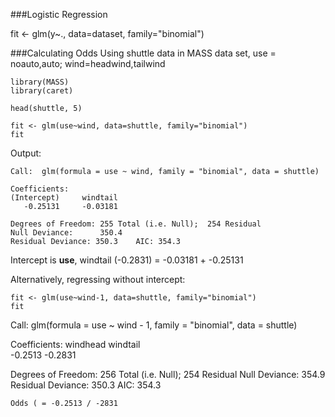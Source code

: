 ###Logistic Regression

fit <- glm(y~., data=dataset, family="binomial")

###Calculating Odds
Using shuttle data in MASS data set, use = noauto,auto; wind=headwind,tailwind
```{R}
library(MASS)
library(caret)

head(shuttle, 5)
```
```{R}
fit <- glm(use~wind, data=shuttle, family="binomial")
fit
```
Output:
```
Call:  glm(formula = use ~ wind, family = "binomial", data = shuttle)

Coefficients:
(Intercept)     windtail  
   -0.25131     -0.03181  

Degrees of Freedom: 255 Total (i.e. Null);  254 Residual
Null Deviance:	    350.4 
Residual Deviance: 350.3 	AIC: 354.3
```
Intercept is **use**, windtail (-0.2831) = -0.03181 + -0.25131  
  
Alternatively, regressing without intercept:
```{R}
fit <- glm(use~wind-1, data=shuttle, family="binomial")
fit
```
Call:  glm(formula = use ~ wind - 1, family = "binomial", data = shuttle)

Coefficients:
windhead  windtail  
 -0.2513   -0.2831  

Degrees of Freedom: 256 Total (i.e. Null);  254 Residual
Null Deviance:	    354.9 
Residual Deviance: 350.3 	AIC: 354.3
```
Odds ( = -0.2513 / -2831
